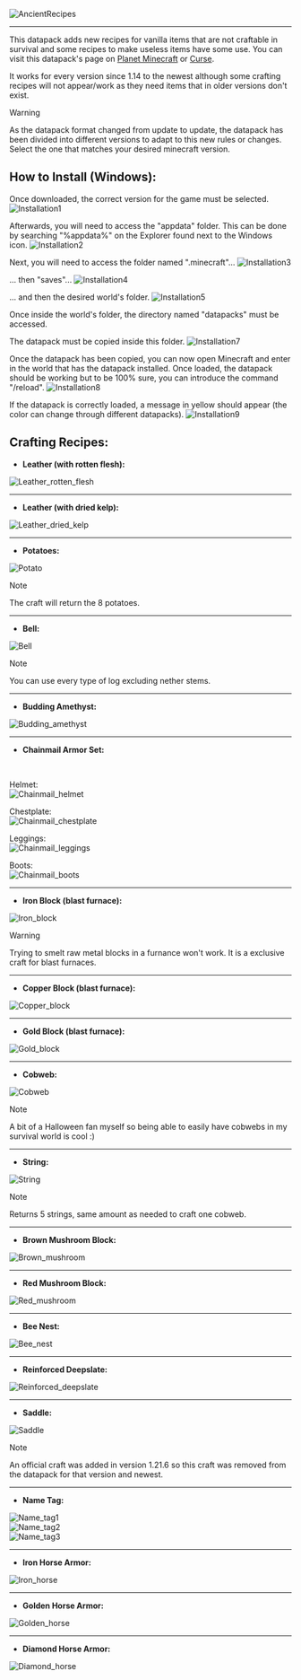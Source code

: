 ![AncientRecipes](/images/AncientRecipes.png)

---

This datapack adds new recipes for vanilla items that are not craftable in survival and some recipes to make useless items have some use. You can visit this datapack's page on [Planet Minecraft](https://www.planetminecraft.com/data-pack/craftable-uncraftables-by-macro225-1-20/) or [Curse]().

It works for every version since 1.14 to the newest although some crafting recipes will not appear/work as they need items that in older versions don't exist.

> [!Warning]
> As the datapack format changed from update to update, the datapack has been divided into different versions to adapt to this new rules or changes. Select the one that matches your desired minecraft version.


## How to Install (Windows):

Once downloaded, the correct version for the game must be selected.
![Installation1](/images/Installation1.png)

Afterwards, you will need to access the "appdata" folder. This can be done by searching "%appdata%" on the Explorer found next to the Windows icon.
![Installation2](/images/Installation2.png)

Next, you will need to access the folder named ".minecraft"...
![Installation3](/images/Installation3.png)

... then "saves"...
![Installation4](/images/Installation4.png)

... and then the desired world's folder.
![Installation5](/images/Installation5.png)

Once inside the world's folder, the directory named "datapacks" must be accessed.

The datapack must be copied inside this folder.
![Installation7](/images/Installation7.png)

Once the datapack has been copied, you can now open Minecraft and enter in the world that has the datapack installed. Once loaded, the datapack should be working but to be 100% sure, you can introduce the command "/reload".
![Installation8](/images/Installation8.png)

If the datapack is correctly loaded, a message in yellow should appear (the color can change through different datapacks).
![Installation9](/images/Installation9.png)


## Crafting Recipes:

- **Leather (with rotten flesh):** </br>

![Leather_rotten_flesh](/images/LeatherRotten.png)

---

- **Leather (with dried kelp):** </br>

![Leather_dried_kelp](/images/LeatherDried.png)

---

- **Potatoes:** </br>

![Potato](/images/Potato.png) </br>

> [!Note]
> The craft will return the 8 potatoes.

---

- **Bell:** </br>

![Bell](/images/Bell.png) </br>

> [!Note]
> You can use every type of log excluding nether stems.

---

- **Budding Amethyst:** </br>

![Budding_amethyst](/images/BuddingAmethyst.png)

---

- **Chainmail Armor Set:** 

</br>

Helmet: </br>
![Chainmail_helmet](/images/Helmet.png)

Chestplate: </br>
![Chainmail_chestplate](/images/Chestplate.png)

Leggings: </br>
![Chainmail_leggings](/images/Leggings.png)

Boots: </br>
![Chainmail_boots](/images/Boots.png)

---

- **Iron Block (blast furnace):** </br>

![Iron_block](/images/IronBlock.png) </br>

> [!Warning]
> Trying to smelt raw metal blocks in a furnance won't work. It is a exclusive craft for blast furnaces.

---

- **Copper Block (blast furnace):** </br>

![Copper_block](/images/CopperBlock.png)

---

- **Gold Block (blast furnace):** </br>

![Gold_block](/images/GoldBlock.png)

---

- **Cobweb:** </br>

![Cobweb](/images/Cobweb.png) </br>

> [!Note]
> A bit of a Halloween fan myself so being able to easily have cobwebs in my survival world is cool :)

---

- **String:** </br>

![String](/images/String.png) </br>

> [!Note]
> Returns 5 strings, same amount as needed to craft one cobweb.

---

- **Brown Mushroom Block:** </br>

![Brown_mushroom](/images/BrownMushroom.png)

---

- **Red Mushroom Block:** </br>

![Red_mushroom](/images/RedMushroom.png)

---

- **Bee Nest:** </br>

![Bee_nest](/images/BeeNest.png)

---

- **Reinforced Deepslate:** </br>

![Reinforced_deepslate](/images/ReinforcedDeepslate.png)

---

- **Saddle:** </br>

![Saddle](/images/Saddle.png)

> [!Note]
> An official craft was added in version 1.21.6 so this craft was removed from the datapack for that version and newest.

---

- **Name Tag:** </br>

![Name_tag1](/images/NameTag1.png) </br>
![Name_tag2](/images/NameTag2.png) </br>
![Name_tag3](/images/NameTag3.png)

---

- **Iron Horse Armor:** </br>

![Iron_horse](/images/IronHorse.png)

---

- **Golden Horse Armor:** </br>

![Golden_horse](/images/GoldenHorse.png)

---

- **Diamond Horse Armor:** </br>

![Diamond_horse](/images/DiamondHorse.png)
